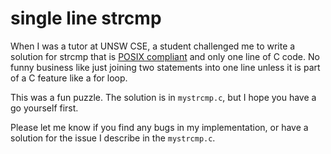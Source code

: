 # single line strcmp
When I was a tutor at UNSW CSE, a student challenged me to write a solution for strcmp that is [POSIX compliant](https://man7.org/linux/man-pages/man3/strcmp.3.html) and only one line of C code. No funny business like just joining two statements into one line unless it is part of a C feature like a for loop.

This was a fun puzzle. The solution is in `mystrcmp.c`, but I hope you have a go yourself first.

Please let me know if you find any bugs in my implementation, or have a solution for the issue I describe in the `mystrcmp.c`.

